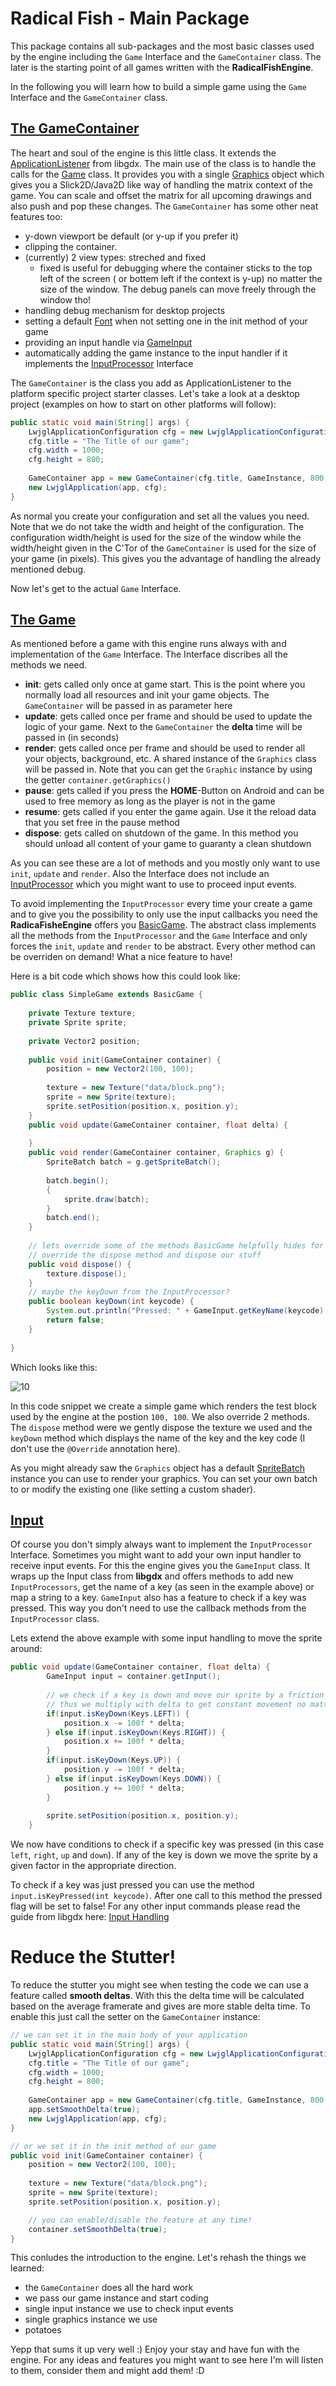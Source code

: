 Radical Fish - Main Package
=================

This package contains all sub-packages and the most basic classes used by the engine including the `Game` Interface and the `GameContainer` class. The later is the starting point of all games written with the **RadicalFishEngine**.

In the following you will learn how to build a simple game using the `Game` Interface and the `GameContainer` class.

[The GameContainer][1]
-----------------

The heart and soul of the engine is this little class. It extends the [ApplicationListener][2] from libgdx. The main use of the class is to handle the calls for the [Game][3] class. It provides you with a single [Graphics][4] object which gives you a Slick2D/Java2D like way of handling the matrix context of the game. You can scale and offset the matrix for all upcoming drawings and also push and pop these changes. 
The `GameContainer` has some other neat features too:

* y-down viewport be default (or y-up if you prefer it)
* clipping the container. 
* (currently) 2 view types: streched and fixed
	* fixed is useful for debugging where the container sticks to the top left of the screen ( or bottem left if the context is y-up) no matter the size of the window. The debug panels can move freely through the window tho! 
* handling debug mechanism for desktop projects
* setting a default [Font][5] when not setting one in the init method of your game
* providing an input handle via [GameInput][9]
* automatically adding the game instance to the input handler if it implements the [InputProcessor][7] Interface


The `GameContainer` is the class you add as ApplicationListener to the platform specific project starter classes. Let's take a look at a desktop project (examples on how to start on other platforms will follow):

```Java
public static void main(String[] args) {
	LwjglApplicationConfiguration cfg = new LwjglApplicationConfiguration();
	cfg.title = "The Title of our game";
	cfg.width = 1000;
	cfg.height = 800;
		
	GameContainer app = new GameContainer(cfg.title, GameInstance, 800, 600, config.useGL20);
	new LwjglApplication(app, cfg);
}
```

As normal you create your configuration and set all the values you need. Note that we do not take the width and height of the configuration. The configuration width/height is used for the size of the window while the width/height given in the C'Tor of the `GameContainer` is used for the size of your game (in pixels). This gives you the advantage of handling the already mentioned debug. 

Now let's get to the actual `Game` Interface.

[The Game][3]
----------------

As mentioned before a game with this engine runs always with and implementation of the `Game` Interface. The Interface discribes all the methods we need.

* **init**: gets called only once at game start. This is the point where you normally load all resources and init your game objects. The `GameContainer` will be passed in as parameter here
* **update**: gets called once per frame and should be used to update the logic of your game. Next to the `GameContainer` the **delta** time will be passed in (in seconds)
* **render**: gets called once per frame and should be used to render all your objects, background, etc. A shared instance of the `Graphics` class will be passed in. Note that you can get the `Graphic` instance by using the getter `container.getGraphics()`
* **pause**: gets called if you press the **HOME**-Button on Android and can be used to free memory as long as the player is not in the game
* **resume**: gets called if you enter the game again. Use it the reload data that you set free in the pause method
* **dispose**: gets called on shutdown of the game. In this method you should unload all content of your game to guaranty a clean shutdown

As you can see these are a lot of methods and you mostly only want to use `init`, `update` and `render`. Also the Interface does not include an [InputProcessor][7] which you might want to use to proceed input events. 

To avoid implementing the `InputProcessor` every time your create a game and to give you the possibility to only use the input callbacks you need the **RadicaFisheEngine** offers you [BasicGame][6]. The abstract class implements all the methods from the `InputProcessor` and the `Game` Interface and only forces the `init`, `update` and `render` to be abstract. Every other method can be overriden on demand! What a nice feature to have!

Here is a bit code which shows how this could look like:

```Java
public class SimpleGame extends BasicGame {
	
	private Texture texture;
	private Sprite sprite;
	
	private Vector2 position;
	
	public void init(GameContainer container) {
		position = new Vector2(100, 100);
		
		texture = new Texture("data/block.png");
		sprite = new Sprite(texture);
		sprite.setPosition(position.x, position.y);
	}
	public void update(GameContainer container, float delta) {
		
	}
	public void render(GameContainer container, Graphics g) {
		SpriteBatch batch = g.getSpriteBatch();
		
		batch.begin();
		{
			sprite.draw(batch);
		}
		batch.end();
	}
	
	// lets override some of the methods BasicGame helpfully hides for us
	// override the dispose method and dispose our stuff
	public void dispose() {
		texture.dispose();
	}
	// maybe the keyDown from the InputProcessor?
	public boolean keyDown(int keycode) {
		System.out.println("Pressed: " + GameInput.getKeyName(keycode) + " | code: " + keycode);
		return false; 
	}
	
}
```

Which looks like this:<p>
![10][]

In this code snippet we create a simple game which renders the test block used by the engine at the postion `100, 100`. We also override 2 methods. The `dispose` method were we gently dispose the texture we used and the `keyDown` method which displays the name of the key and the key code (I don't use the `@Override` annotation here). 

As you might already saw the `Graphics` object has a default [SpriteBatch][8] instance you can use to render your graphics. You can set your own batch to or modify the existing one (like setting a custom shader). 

[Input][9]
----------

Of course you don't simply always want to implement the `InputProcessor` Interface. Sometimes you might want to add your own input handler to receive input events. For this the engine gives you the `GameInput` class. It wraps up the Input class from **libgdx** and offers methods to add new `InputProcessors`, get the name of a key (as seen in the example above) or map a string to a key. `GameInput` also has a feature to check if a key was pressed. This way you don't need to use the callback methods from the `InputProcessor` class. 

Lets extend the above example with some input handling to move the sprite around:

```Java
public void update(GameContainer container, float delta) {
		GameInput input = container.getInput();
		
		// we check if a key is down and move our sprite by a friction of 100 pixels per frame
		// thus we multiply with delta to get constant movement no matter the frame rate
		if(input.isKeyDown(Keys.LEFT)) {
			position.x -= 100f * delta;
		} else if(input.isKeyDown(Keys.RIGHT)) {
			position.x += 100f * delta;
		}
		if(input.isKeyDown(Keys.UP)) {
			position.y -= 100f * delta;
		} else if(input.isKeyDown(Keys.DOWN)) {
			position.y += 100f * delta;
		}
		
		sprite.setPosition(position.x, position.y);
	}
```

We now have conditions to check if a specific key was pressed (in this case `left`, `right`, `up` and `down`). If any of the key is down we move the sprite by a given factor in the appropriate direction. 

To check if a key was just pressed you can use the method `input.isKeyPressed(int keycode)`. After one call to this method the pressed flag will be set to false! For any other input commands please read the guide from libgdx here: [Input Handling][11]


# Reduce the Stutter! #
To reduce the stutter you might see when testing the code we can use a feature called **smooth deltas**. With this the delta time will be calculated based on the average framerate and gives are more stable delta time. To enable this just call the setter on the `GameContainer` instance:

```Java
// we can set it in the main body of your application
public static void main(String[] args) {
	LwjglApplicationConfiguration cfg = new LwjglApplicationConfiguration();
	cfg.title = "The Title of our game";
	cfg.width = 1000;
	cfg.height = 800;
		
	GameContainer app = new GameContainer(cfg.title, GameInstance, 800, 600, config.useGL20);
	app.setSmoothDelta(true);
	new LwjglApplication(app, cfg);
}

// or we set it in the init method of our game
public void init(GameContainer container) {
	position = new Vector2(100, 100);
		
	texture = new Texture("data/block.png");
	sprite = new Sprite(texture);
	sprite.setPosition(position.x, position.y);

	// you can enable/disable the feature at any time!
	container.setSmoothDelta(true);
}

```


This conludes the introduction to the engine. Let's rehash the things we learned:

* the `GameContainer` does all the hard work
* we pass our game instance and start coding
* single input instance we use to check input events
* single graphics instance we use 
* potatoes

Yepp that sums it up very well :) Enjoy your stay and have fun with the engine. For any ideas and features you might want to see here I'm will listen to them, consider them and might add them! :D


[1]: https://github.com/Regiden/RadicalFishEngine/blob/master/_RadicalFishGDX/src/de/radicalfish/GameContainer.java
[2]: https://github.com/libgdx/libgdx/blob/master/gdx/src/com/badlogic/gdx/ApplicationListener.java
[3]: https://github.com/Regiden/RadicalFishEngine/blob/master/_RadicalFishGDX/src/de/radicalfish/Game.java
[4]: https://github.com/Regiden/RadicalFishEngine/blob/master/_RadicalFishGDX/src/de/radicalfish/graphics/Graphics.java
[5]: https://github.com/Regiden/RadicalFishEngine/blob/master/_RadicalFishGDX/src/de/radicalfish/font/Font.java
[6]: https://github.com/Regiden/RadicalFishEngine/blob/master/_RadicalFishGDX/src/de/radicalfish/BasicGame.java
[7]: https://github.com/libgdx/libgdx/blob/master/gdx/src/com/badlogic/gdx/InputProcessor.java
[8]: https://github.com/libgdx/libgdx/blob/master/gdx/src/com/badlogic/gdx/graphics/g2d/SpriteBatch.java
[9]: https://github.com/Regiden/RadicalFishEngine/blob/master/_RadicalFishGDX/src/de/radicalfish/GameInput.java
[10]: http://i.imgur.com/4JLjh.png
[11]: http://code.google.com/p/libgdx/wiki/InputHandling
